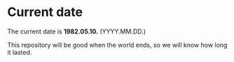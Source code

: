 # Current date

The current date is **1982.05.10.** (YYYY.MM.DD.)

This repository will be good when the world ends, so we will know how long it lasted.